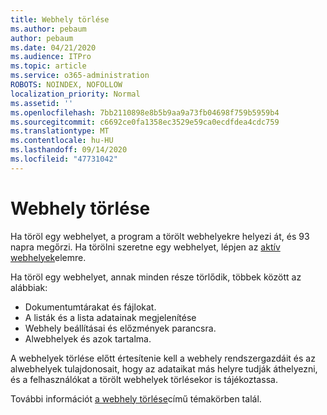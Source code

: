 ```yaml
---
title: Webhely törlése
ms.author: pebaum
author: pebaum
ms.date: 04/21/2020
ms.audience: ITPro
ms.topic: article
ms.service: o365-administration
ROBOTS: NOINDEX, NOFOLLOW
localization_priority: Normal
ms.assetid: ''
ms.openlocfilehash: 7bb2110898e8b5b9aa9a73fb04698f759b5959b4
ms.sourcegitcommit: c6692ce0fa1358ec3529e59ca0ecdfdea4cdc759
ms.translationtype: MT
ms.contentlocale: hu-HU
ms.lasthandoff: 09/14/2020
ms.locfileid: "47731042"
---
```

# <a name="delete-a-site"></a>Webhely törlése

Ha töröl egy webhelyet, a program a törölt webhelyekre helyezi át, és 93 napra megőrzi. Ha törölni szeretne egy webhelyet, lépjen az [aktív webhelyek](https://admin.microsoft.com/sharepoint?page=sitemanagement&modern=true)elemre. 

Ha töröl egy webhelyet, annak minden része törlődik, többek között az alábbiak:

- Dokumentumtárakat és fájlokat.
- A listák és a lista adatainak megjelenítése
- Webhely beállításai és előzmények parancsra.
- Alwebhelyek és azok tartalma.

A webhelyek törlése előtt értesítenie kell a webhely rendszergazdáit és az alwebhelyek tulajdonosait, hogy az adataikat más helyre tudják áthelyezni, és a felhasználókat a törölt webhelyek törlésekor is tájékoztassa.

További információt [a webhely törlése](https://docs.microsoft.com/sharepoint/delete-site-collection)című témakörben talál.
